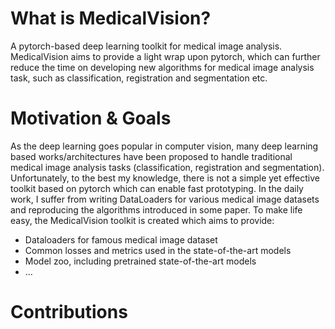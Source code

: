 # What is MedicalVision?
A pytorch-based deep learning toolkit for medical image analysis. MedicalVision aims to provide a light wrap upon pytorch, which can further reduce the time on developing new algorithms for medical image analysis task, such as classification, registration and segmentation etc.

# Motivation & Goals 
As the deep learning goes popular in computer vision, many deep learning based works/architectures have been proposed to handle traditional medical image analysis tasks (classification, registration and segmentation). Unfortunately, to the best my knowledge, there is not a simple yet effective toolkit based on pytorch which can enable fast prototyping. In the daily work, I suffer from writing DataLoaders for various medical image datasets and reproducing the algorithms introduced in some paper. To make life easy, the MedicalVision toolkit is created which aims to provide:
- Dataloaders for famous medical image dataset
- Common losses and metrics used in the state-of-the-art models
- Model zoo, including pretrained state-of-the-art models
- ... 

# Contributions
